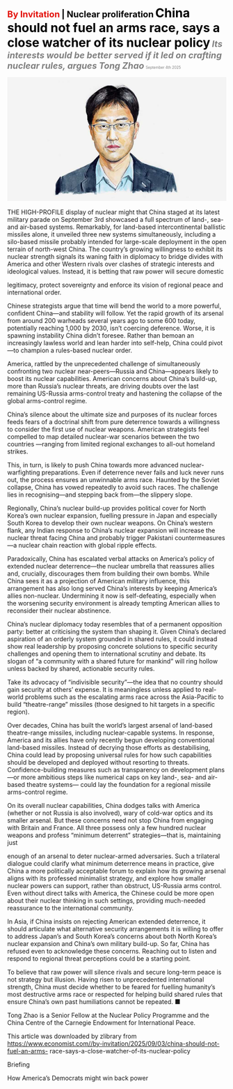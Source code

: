<span style="color:#E3120B; font-size:14.9pt; font-weight:bold;">By Invitation</span> <span style="color:#000000; font-size:14.9pt; font-weight:bold;">| Nuclear proliferation</span>
<span style="color:#000000; font-size:21.0pt; font-weight:bold;">China should not fuel an arms race, says a close watcher of its nuclear policy</span>
<span style="color:#808080; font-size:14.9pt; font-weight:bold; font-style:italic;">Its interests would be better served if it led on crafting nuclear rules, argues Tong Zhao</span>
<span style="color:#808080; font-size:6.2pt;">September 4th 2025</span>

![](../images/012_China_should_not_fuel_an_arms_race_says_a_close_watcher_of_i/p0051_img01.jpeg)

THE HIGH-PROFILE display of nuclear might that China staged at its latest military parade on September 3rd showcased a full spectrum of land-, sea- and air-based systems. Remarkably, for land-based intercontinental ballistic missiles alone, it unveiled three new systems simultaneously, including a silo-based missile probably intended for large-scale deployment in the open terrain of north-west China. The country’s growing willingness to exhibit its nuclear strength signals its waning faith in diplomacy to bridge divides with America and other Western rivals over clashes of strategic interests and ideological values. Instead, it is betting that raw power will secure domestic

legitimacy, protect sovereignty and enforce its vision of regional peace and international order.

Chinese strategists argue that time will bend the world to a more powerful, confident China—and stability will follow. Yet the rapid growth of its arsenal from around 200 warheads several years ago to some 600 today, potentially reaching 1,000 by 2030, isn’t coercing deference. Worse, it is spawning instability China didn’t foresee. Rather than bemoan an increasingly lawless world and lean harder into self-help, China could pivot —to champion a rules-based nuclear order.

America, rattled by the unprecedented challenge of simultaneously confronting two nuclear near-peers—Russia and China—appears likely to boost its nuclear capabilities. American concerns about China’s build-up, more than Russia’s nuclear threats, are driving doubts over the last remaining US-Russia arms-control treaty and hastening the collapse of the global arms-control regime.

China’s silence about the ultimate size and purposes of its nuclear forces feeds fears of a doctrinal shift from pure deterrence towards a willingness to consider the first use of nuclear weapons. American strategists feel compelled to map detailed nuclear-war scenarios between the two countries —ranging from limited regional exchanges to all-out homeland strikes.

This, in turn, is likely to push China towards more advanced nuclear- warfighting preparations. Even if deterrence never fails and luck never runs out, the process ensures an unwinnable arms race. Haunted by the Soviet collapse, China has vowed repeatedly to avoid such races. The challenge lies in recognising—and stepping back from—the slippery slope.

Regionally, China’s nuclear build-up provides political cover for North Korea’s own nuclear expansion, fuelling pressure in Japan and especially South Korea to develop their own nuclear weapons. On China’s western flank, any Indian response to China’s nuclear expansion will increase the nuclear threat facing China and probably trigger Pakistani countermeasures —a nuclear chain reaction with global ripple effects.

Paradoxically, China has escalated verbal attacks on America’s policy of extended nuclear deterrence—the nuclear umbrella that reassures allies and, crucially, discourages them from building their own bombs. While China sees it as a projection of American military influence, this arrangement has also long served China’s interests by keeping America’s allies non-nuclear. Undermining it now is self-defeating, especially when the worsening security environment is already tempting American allies to reconsider their nuclear abstinence.

China’s nuclear diplomacy today resembles that of a permanent opposition party: better at criticising the system than shaping it. Given China’s declared aspiration of an orderly system grounded in shared rules, it could instead show real leadership by proposing concrete solutions to specific security challenges and opening them to international scrutiny and debate. Its slogan of “a community with a shared future for mankind” will ring hollow unless backed by shared, actionable security rules.

Take its advocacy of “indivisible security”—the idea that no country should gain security at others’ expense. It is meaningless unless applied to real- world problems such as the escalating arms race across the Asia-Pacific to build “theatre-range” missiles (those designed to hit targets in a specific region).

Over decades, China has built the world’s largest arsenal of land-based theatre-range missiles, including nuclear-capable systems. In response, America and its allies have only recently begun developing conventional land-based missiles. Instead of decrying those efforts as destabilising, China could lead by proposing universal rules for how such capabilities should be developed and deployed without resorting to threats. Confidence-building measures such as transparency on development plans—or more ambitious steps like numerical caps on key land-, sea- and air-based theatre systems— could lay the foundation for a regional missile arms-control regime.

On its overall nuclear capabilities, China dodges talks with America (whether or not Russia is also involved), wary of cold-war optics and its smaller arsenal. But these concerns need not stop China from engaging with Britain and France. All three possess only a few hundred nuclear weapons and profess “minimum deterrent” strategies—that is, maintaining just

enough of an arsenal to deter nuclear-armed adversaries. Such a trilateral dialogue could clarify what minimum deterrence means in practice, give China a more politically acceptable forum to explain how its growing arsenal aligns with its professed minimalist strategy, and explore how smaller nuclear powers can support, rather than obstruct, US-Russia arms control. Even without direct talks with America, the Chinese could be more open about their nuclear thinking in such settings, providing much-needed reassurance to the international community.

In Asia, if China insists on rejecting American extended deterrence, it should articulate what alternative security arrangements it is willing to offer to address Japan’s and South Korea’s concerns about both North Korea’s nuclear expansion and China’s own military build-up. So far, China has refused even to acknowledge these concerns. Reaching out to listen and respond to regional threat perceptions could be a starting point.

To believe that raw power will silence rivals and secure long-term peace is not strategy but illusion. Having risen to unprecedented international strength, China must decide whether to be feared for fuelling humanity’s most destructive arms race or respected for helping build shared rules that ensure China’s own past humiliations cannot be repeated. ■

Tong Zhao is a Senior Fellow at the Nuclear Policy Programme and the China Centre of the Carnegie Endowment for International Peace.

This article was downloaded by zlibrary from https://www.economist.com//by-invitation/2025/09/03/china-should-not-fuel-an-arms- race-says-a-close-watcher-of-its-nuclear-policy

Briefing

How America’s Democrats might win back power